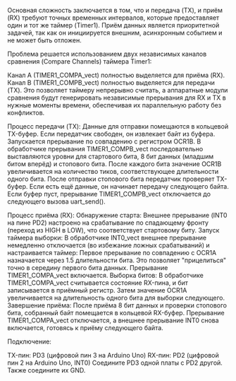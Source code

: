 Основная сложность заключается в том, что и передача (TX), и приём (RX) требуют точных временных интервалов, которые предоставляет один и тот же таймер (Timer1). Приём данных является приоритетной задачей, так как он инициируется внешним, асинхронным событием и не может быть отложен.

Проблема решается использованием двух независимых каналов сравнения (Compare Channels) таймера Timer1:

Канал A (TIMER1_COMPA_vect) полностью выделяется для приёма (RX).
Канал B (TIMER1_COMPB_vect) полностью выделяется для передачи (TX).
Это позволяет таймеру непрерывно считать, а аппаратные модули сравнения будут генерировать независимые прерывания для RX и TX в нужные моменты времени, обеспечивая их параллельную работу без конфликтов.

Процесс передачи (TX):
Данные для отправки помещаются в кольцевой TX-буфер.
Если передатчик свободен, он извлекает байт из буфера.
Запускается прерывание по совпадению с регистром OCR1B.
В обработчике прерывания TIMER1_COMPB_vect последовательно выставляются уровни для стартового бита, 8 бит данных (младшим битом вперёд) и стопового бита. После каждого бита значение OCR1B увеличивается на количество тиков, соответствующее длительности одного бита.
После отправки стопового бита передатчик проверяет TX-буфер. Если есть ещё данные, он начинает передачу следующего байта. Если буфер пуст, прерывание TIMER1_COMPB_vect отключается до следующего вызова uart_send().

Процесс приёма (RX):
Обнаружение старта: Внешнее прерывание (INT0 на пине PD2) настроено на срабатывание по спадающему фронту (переход из HIGH в LOW), что соответствует стартовому биту.
Запуск таймера выборки: В обработчике INT0_vect внешнее прерывание немедленно отключается (во избежание ложных срабатываний) и настраивается таймер:
Первое прерывание по совпадению с OCR1A назначается через 1.5 длительности бита. Это позволяет "прицелиться" точно в середину первого бита данных.
Прерывание TIMER1_COMPA_vect включается.
Выборка битов: В обработчике TIMER1_COMPA_vect считывается состояние RX-пина, и бит записывается в приёмный регистр. Затем значение OCR1A увеличивается на длительность одного бита для выборки следующего.
Завершение приёма: После приёма 8 бит данных и проверки стопового бита, собранный байт помещается в кольцевой RX-буфер. Прерывание TIMER1_COMPA_vect отключается, а внешнее прерывание INT0 снова включается, готовясь к приёму следующего байта.

Подключение:

TX-пин: PD3 (цифровой пин 3 на Arduino Uno)
RX-пин: PD2 (цифровой пин 2 на Arduino Uno, INT0)
Соедините PD3 одной платы с PD2 другой. Также соедините их GND.